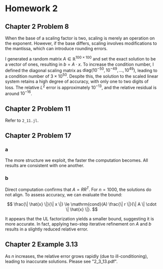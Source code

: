 # Homework 2

## Chapter 2 Problem 8
When the base of a scaling factor is two, scaling is merely an operation on the exponent. However, if the base differs, scaling involves modifications to the mantissa, which can introduce rounding errors.

I generated a random matrix $A \in \mathbb{R}^{100 \times 100}$ and set the exact solution to be a vector of ones, resulting in $b = A \cdot x$. To increase the condition number, I defined the diagonal scaling matrix as $\mathrm{diag}(10^{-50}, 10^{-49}, \ldots, 10^{49})$, leading to a condition number of $3 \times 10^{50}$. Despite this, the solution to the scaled linear system retains a high degree of accuracy, with only one to two digits of loss. The relative $L^2$ error is approximately $10^{-13}$, and the relative residual is around $10^{-16}$.

## Chapter 2 Problem 11

Refer to `2_11.jl`.

## Chapter 2 Problem 17

### a
The more structure we exploit, the faster the computation becomes. All results are consistent with one another.

### b
Direct computation confirms that $A = RR^T$. For $n = 1000$, the solutions do not align. To assess accuracy, we can evaluate the bound:

$$
\frac{\| \hat{x} \|}{\| x \|} \le \mathrm{cond}(A) \frac{\| r \|}{\| A \| \cdot \| \hat{x} \|}.
$$

It appears that the UL factorization yields a smaller bound, suggesting it is more accurate. In fact, applying two-step iterative refinement on $A$ and $b$ results in a slightly reduced relative error.

## Chapter 2 Example 3.13
As $n$ increases, the relative error grows rapidly (due to ill-conditioning), leading to inaccurate solutions. Please see "2_3_13.pdf".